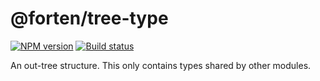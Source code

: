 # @forten/tree-type

[![NPM version][npm-image]][npm-url]
[![Build status][travis-image]][travis-url]

[npm-image]: https://img.shields.io/npm/v/@forten/tree-type.svg?style=flat
[npm-url]: https://npmjs.org/package/@forten/tree-type
[travis-image]: https://img.shields.io/travis/fortenjs/forten.svg?style=flat
[travis-url]: https://travis-ci.org/fortenjs/forten

An out-tree structure. This only contains types shared by other modules.
